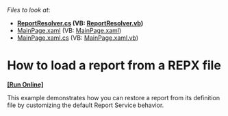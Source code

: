 <!-- default file list -->
*Files to look at*:

* **[ReportResolver.cs](./CS/E3024.Web/ReportResolver.cs) (VB: [ReportResolver.vb](./VB/E3024.Web/ReportResolver.vb))**
* [MainPage.xaml](./CS/E3024/MainPage.xaml) (VB: [MainPage.xaml](./VB/E3024/MainPage.xaml))
* [MainPage.xaml.cs](./CS/E3024/MainPage.xaml.cs) (VB: [MainPage.xaml.vb](./VB/E3024/MainPage.xaml.vb))
<!-- default file list end -->
# How to load a report from a REPX file
<!-- run online -->
**[[Run Online]](https://codecentral.devexpress.com/e3024)**
<!-- run online end -->


<p>This example demonstrates how you can restore a report from its definition file by customizing the default Report Service behavior.</p>

<br/>


